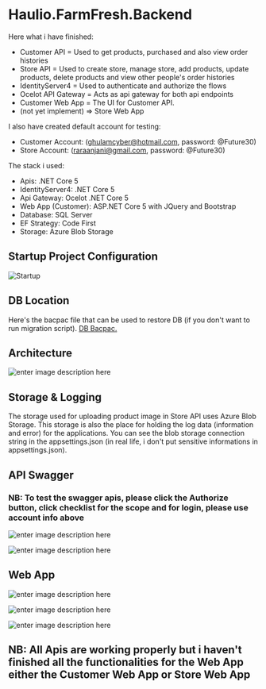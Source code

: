 # Haulio.FarmFresh.Backend



Here what i have finished:
- Customer API = Used to get products, purchased and also view order histories
- Store API = Used to create store, manage store, add products, update products, delete products and view other people's order histories
- IdentityServer4 = Used to authenticate and authorize the flows
- Ocelot API Gateway = Acts as api gateway for both api endpoints
- Customer Web App = The UI for Customer API.
- (not yet implement) => Store Web App

I also have created default account for testing:
- Customer Account: (ghulamcyber@hotmail.com, password: @Future30)
-  Store Account: (raraanjani@gmail.com, password: @Future30)

The stack i used:
- Apis: .NET Core 5 
- IdentityServer4: .NET Core 5
- Api Gateway: Ocelot .NET Core 5
- Web App (Customer): ASP.NET Core 5 with JQuery and Bootstrap
- Database: SQL Server
- EF Strategy: Code First
- Storage: Azure Blob Storage

## Startup Project Configuration

![Startup](https://raw.githubusercontent.com/mirzaevolution/Haulio.FarmFresh.Backend/master/Screenshots/2022-01-25_09h49_22.png)

## DB Location
Here's the bacpac file that can be used to restore DB (if you don't want to run migration script).
[DB Bacpac.](https://github.com/mirzaevolution/Haulio.FarmFresh.Backend/tree/master/DB%20BackUp)




## Architecture

![enter image description here](https://raw.githubusercontent.com/mirzaevolution/Haulio.FarmFresh.Backend/master/Screenshots/2022-01-25_09h54_011.png)


## Storage & Logging
The storage used for uploading product image in Store API uses Azure Blob Storage. This storage is also the place for holding the log data (information and error) for the applications. You can see the blob storage connection string in the appsettings.json (in real life, i don't put sensitive informations in appsettings.json).

## API Swagger
### NB: To test the swagger apis, please click the Authorize button, click checklist for the scope and for login, please use account info above
![enter image description here](https://raw.githubusercontent.com/mirzaevolution/Haulio.FarmFresh.Backend/master/Screenshots/2022-01-25_09h50_021.png)

![enter image description here](https://github.com/mirzaevolution/Haulio.FarmFresh.Backend/blob/master/Screenshots/2022-01-25_09h50_061.png?raw=true)

## Web App
![enter image description here](https://raw.githubusercontent.com/mirzaevolution/Haulio.FarmFresh.Backend/master/Screenshots/2022-01-25_09h46_04.png)


![enter image description here](https://raw.githubusercontent.com/mirzaevolution/Haulio.FarmFresh.Backend/master/Screenshots/2022-01-25_09h46_14.png)

![enter image description here](https://raw.githubusercontent.com/mirzaevolution/Haulio.FarmFresh.Backend/master/Screenshots/2022-01-25_09h48_33.png)



## NB: All Apis are working properly but i haven't finished all the functionalities for the Web App either the Customer Web App or Store Web App
